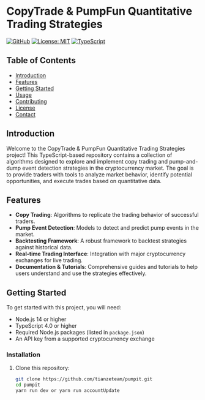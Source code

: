 # CopyTrade & PumpFun Quantitative Trading Strategies

[![GitHub](https://img.shields.io/badge/GitHub-Repository-blue.svg)](https://github.com/tianzeteam/pumpit/)
[![License: MIT](https://img.shields.io/badge/License-MIT-yellow.svg)](https://opensource.org/licenses/MIT)
[![TypeScript](https://img.shields.io/badge/Code%20Language-TypeScript-blue.svg)](https://www.typescriptlang.org/)

## Table of Contents
- [Introduction](#introduction)
- [Features](#features)
- [Getting Started](#getting-started)
- [Usage](#usage)
- [Contributing](#contributing)
- [License](#license)
- [Contact](#contact)

## Introduction

Welcome to the CopyTrade & PumpFun Quantitative Trading Strategies project! This TypeScript-based repository contains a collection of algorithms designed to explore and implement copy trading and pump-and-dump event detection strategies in the cryptocurrency market. The goal is to provide traders with tools to analyze market behavior, identify potential opportunities, and execute trades based on quantitative data.

## Features

- **Copy Trading**: Algorithms to replicate the trading behavior of successful traders.
- **Pump Event Detection**: Models to detect and predict pump events in the market.
- **Backtesting Framework**: A robust framework to backtest strategies against historical data.
- **Real-time Trading Interface**: Integration with major cryptocurrency exchanges for live trading.
- **Documentation & Tutorials**: Comprehensive guides and tutorials to help users understand and use the strategies effectively.

## Getting Started

To get started with this project, you will need:

- Node.js 14 or higher
- TypeScript 4.0 or higher
- Required Node.js packages (listed in `package.json`)
- An API key from a supported cryptocurrency exchange

### Installation

1. Clone this repository:
   ```bash
   git clone https://github.com/tianzeteam/pumpit.git
   cd pumpit
   yarn run dev or yarn run accountUpdate
